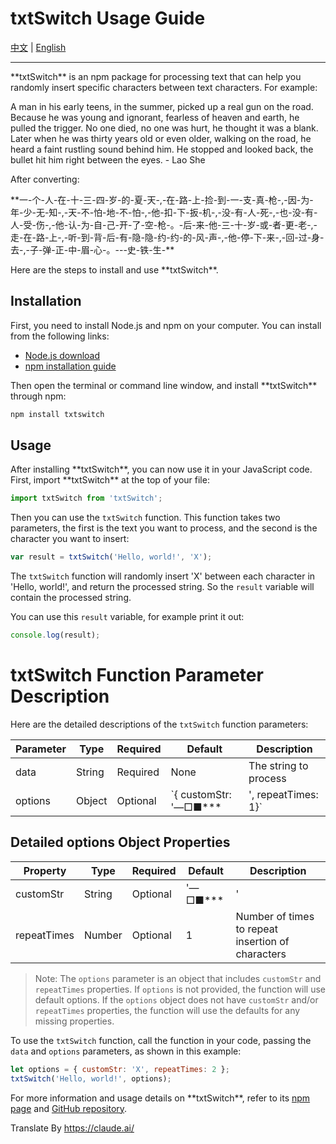 # txtSwitch Usage Guide

[中文](https://github.com/fangxiaoxingit/txtSwitch "中文说明") | [English](https://github.com/fangxiaoxingit/txtSwitch/blob/main/README.en.md "English")

------------


\*\*txtSwitch\*\* is an npm package for processing text that can help you randomly insert specific characters between text characters. For example:

A man in his early teens, in the summer, picked up a real gun on the road. Because he was young and ignorant, fearless of heaven and earth, he pulled the trigger. No one died, no one was hurt, he thought it was a blank. Later when he was thirty years old or even older, walking on the road, he heard a faint rustling sound behind him. He stopped and looked back, the bullet hit him right between the eyes. - Lao She

After converting: 

\*\*一-个-人-在-十-三-四-岁-的-夏-天-,-在-路-上-捡-到-一-支-真-枪-,-因-为-年-少-无-知-,-天-不-怕-地-不-怕-,-他-扣-下-扳-机-,-没-有-人-死-,-也-没-有-人-受-伤-,-他-认-为-自-己-开-了-空-枪-。-后-来-他-三-十-岁-或-者-更-老-,-走-在-路-上-,-听-到-背-后-有-隐-隐-约-约-的-风-声-,-他-停-下-来-,-回-过-身-去-,-子-弹-正-中-眉-心-。---史-铁-生-\*\*

Here are the steps to install and use \*\*txtSwitch\*\*.

## Installation

First, you need to install Node.js and npm on your computer. You can install from the following links:

- [Node.js download](https://nodejs.org/en/download/)
- [npm installation guide](https://www.npmjs.cn/getting-started/)

Then open the terminal or command line window, and install \*\*txtSwitch\*\* through npm:

```bash
npm install txtswitch
```

## Usage

After installing \*\*txtSwitch\*\*, you can now use it in your JavaScript code. First, import \*\*txtSwitch\*\* at the top of your file: 

```javascript
import txtSwitch from 'txtSwitch';
```

Then you can use the `txtSwitch` function. This function takes two parameters, the first is the text you want to process, and the second is the character you want to insert:

```javascript
var result = txtSwitch('Hello, world!', 'X'); 
```

The `txtSwitch` function will randomly insert 'X' between each character in 'Hello, world!', and return the processed string. So the `result` variable will contain the processed string. 

You can use this `result` variable, for example print it out:

```javascript
console.log(result);
```

# txtSwitch Function Parameter Description

Here are the detailed descriptions of the `txtSwitch` function parameters:

| Parameter | Type | Required | Default | Description |
|-|-|-|-|-|
| data | String | Required | None | The string to process | 
| options | Object | Optional | `{ customStr: '—□■\*\*\*|', repeatTimes: 1}` | Custom options including custom string of characters to insert and number of repeats |

## Detailed options Object Properties

| Property | Type | Required | Default | Description |
|-|-|-|-|-|
| customStr | String | Optional | '—□■\*\*\*|' | Custom characters to insert into data |
| repeatTimes | Number | Optional | 1 | Number of times to repeat insertion of characters |

> Note: The `options` parameter is an object that includes `customStr` and `repeatTimes` properties. If `options` is not provided, the function will use default options. If the `options` object does not have `customStr` and/or `repeatTimes` properties, the function will use the defaults for any missing properties.

To use the `txtSwitch` function, call the function in your code, passing the `data` and `options` parameters, as shown in this example:

```javascript
let options = { customStr: 'X', repeatTimes: 2 };
txtSwitch('Hello, world!', options); 
```

For more information and usage details on \*\*txtSwitch\*\*, refer to its [npm page](https://www.npmjs.com/package/txtswitch) and [GitHub repository](https://github.com/fangxiaoxingit/txtSwitch).

Translate By https://claude.ai/